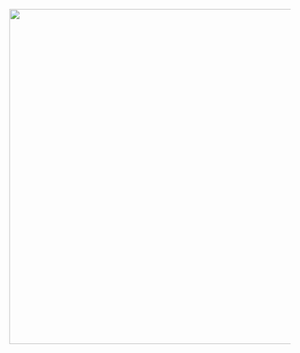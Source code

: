<p align="center">
<img src="https://github.com/CindCodes/IBM-Data-Analyst-Capstone/blob/main/Graphics/data-visualization.jpg" width="1300" height="600" alt="Data Visualization-Banner" title="Data Visualization">
</p>
